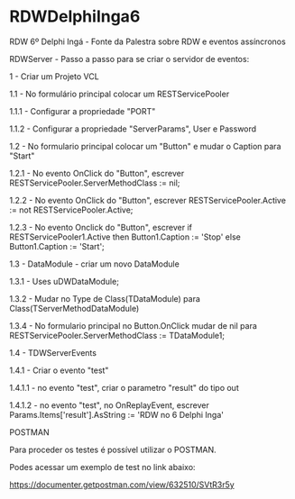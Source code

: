 # RDWDelphiInga6
RDW 6º Delphi Ingá -  Fonte da Palestra sobre RDW e eventos assíncronos

RDWServer - Passo a passo para se criar o servidor de eventos:

1 - Criar um Projeto VCL

1.1 - No formulário principal colocar um RESTServicePooler

1.1.1 - Configurar a propriedade "PORT"

1.1.2 - Configurar a propriedade "ServerParams", User e Password 

1.2 - No formulario principal colocar um "Button" e mudar o Caption para "Start"

1.2.1 - No evento OnClick do "Button", escrever RESTServicePooler.ServerMethodClass := nil;

1.2.2 - No evento OnClick do "Button", escrever RESTServicePooler.Active := not RESTServicePooler.Active;

1.2.3 - No evento Onclick do "Button", escrever   if RESTServicePooler1.Active then
    Button1.Caption := 'Stop'
  else
    Button1.Caption := 'Start';

1.3 - DataModule - criar um novo DataModule

1.3.1 - Uses uDWDataModule;

1.3.2 - Mudar no Type de Class(TDataModule) para Class(TServerMethodDataModule)

1.3.4 - No formulario principal no Button.OnClick mudar de nil para RESTServicePooler.ServerMethodClass := TDataModule1;

1.4 - TDWServerEvents

1.4.1 - Criar o evento "test"

1.4.1.1 - no evento "test", criar o parametro "result" do tipo out

1.4.1.2 - no evento "test", no OnReplayEvent, escrever Params.Items['result'].AsString := 'RDW no 6 Delphi Inga'
			


POSTMAN 

Para proceder os testes é possível utilizar o POSTMAN.

Podes acessar um exemplo de test no link abaixo:

https://documenter.getpostman.com/view/632510/SVtR3r5y

